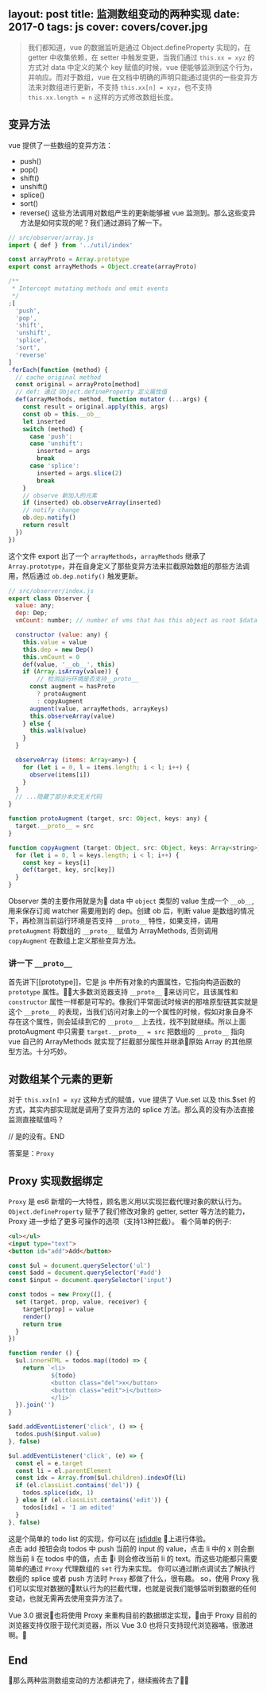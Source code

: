 layout: post
title: 监测数组变动的两种实现
date: 2017-0
tags: js
cover: covers/cover.jpg
---

> 我们都知道，vue 的数据监听是通过 Object.defineProperty 实现的，在 getter 中收集依赖，在 setter 中触发变更，当我们通过 
`this.xx = xyz` 的方式对 data 中定义的某个 key 赋值的时候，vue 便能够监测到这个行为，并响应。而对于数组，vue 在文档中明确的声明只能通过提供的一些变异方法来对数组进行更新，不支持 `this.xx[n] = xyz`，也不支持 `this.xx.length = n` 这样的方式修改数组长度。

## 变异方法
vue 提供了一些数组的变异方法：
* push()
* pop()
* shift()
* unshift()
* splice()
* sort()
* reverse()
这些方法调用对数组产生的更新能够被 vue 监测到。那么这些变异方法是如何实现的呢？我们通过源码了解一下。
```javascript
// src/observer/array.js
import { def } from '../util/index'

const arrayProto = Array.prototype
export const arrayMethods = Object.create(arrayProto)

/**
 * Intercept mutating methods and emit events
 */
;[
  'push',
  'pop',
  'shift',
  'unshift',
  'splice',
  'sort',
  'reverse'
]
.forEach(function (method) {
  // cache original method
  const original = arrayProto[method]
  // def: 通过 Object.defineProperty 定义属性值
  def(arrayMethods, method, function mutator (...args) {
    const result = original.apply(this, args)
    const ob = this.__ob__
    let inserted
    switch (method) {
      case 'push':
      case 'unshift':
        inserted = args
        break
      case 'splice':
        inserted = args.slice(2)
        break
    }
    // observe 新加入的元素
    if (inserted) ob.observeArray(inserted)
    // notify change
    ob.dep.notify()
    return result
  })
})
```
这个文件 export 出了一个 `arrayMethods`，`arrayMethods` 继承了 `Array.prototype`，并在自身定义了那些变异方法来拦截原始数组的那些方法调用，然后通过 `ob.dep.notify()` 触发更新。
```javascript
// src/observer/index.js
export class Observer {
  value: any;
  dep: Dep;
  vmCount: number; // number of vms that has this object as root $data

  constructor (value: any) {
    this.value = value
    this.dep = new Dep()
    this.vmCount = 0
    def(value, '__ob__', this)
    if (Array.isArray(value)) {
        // 检测运行环境是否支持__proto__
      const augment = hasProto
        ? protoAugment
        : copyAugment
      augment(value, arrayMethods, arrayKeys)
      this.observeArray(value)
    } else {
      this.walk(value)
    }
  }

  observeArray (items: Array<any>) {
    for (let i = 0, l = items.length; i < l; i++) {
      observe(items[i])
    }
  }
  // ...隐藏了部分本文无关代码
}

function protoAugment (target, src: Object, keys: any) {
  target.__proto__ = src
}

function copyAugment (target: Object, src: Object, keys: Array<string>) {
  for (let i = 0, l = keys.length; i < l; i++) {
    const key = keys[i]
    def(target, key, src[key])
  }
}
```
Observer 类的主要作用就是为 data 中 `object` 类型的 value 生成一个 `__ob__`, 用来保存订阅 watcher 需要用到的 dep。创建 ob 后，判断 value 是数组的情况下，再检测当前运行环境是否支持 `__proto__` 特性，如果支持，调用 `protoAugment` 将数组的 `__proto__` 赋值为 ArrayMethods, 否则调用 `copyAugment` 在数组上定义那些变异方法。  

### 讲一下 `__proto__`  

首先讲下[[prototype]]，它是 js 中所有对象的内置属性，它指向构造函数的 `prototype` 属性。大多数浏览器支持 `__proto__` 来访问它，且该属性和 `constructor` 属性一样都是可写的。像我们平常面试时候讲的那啥原型链其实就是这个 `__proto__` 的表现，当我们访问对象上的一个属性的时候，假如对象自身不存在这个属性，则会延续到它的 `__proto__` 上去找，找不到就继续。所以上面 protoAugment 中只需要 `target.__proto__ = src` 把数组的 `__proto__` 指向 vue 自己的 ArrayMethods 就实现了拦截部分属性并继承原始 Array 的其他原型方法。十分巧妙。

## 对数组某个元素的更新
对于 `this.xx[n] = xyz` 这种方式的赋值，vue 提供了 Vue.set 以及 this.$set 的方式，其实内部实现就是调用了变异方法的 splice 方法。那么真的没有办法直接监测直接赋值吗？

// 是的没有。END

答案是：`Proxy`

## Proxy 实现数据绑定

`Proxy` 是 es6 新增的一大特性，顾名思义用以实现拦截代理对象的默认行为。 `Object.defineProperty` 赋予了我们修改对象的 getter, setter 等方法的能力，Proxy 进一步给了更多可操作的选项（支持13种拦截）。
看个简单的例子:
```html
<ul></ul>
<input type="text">
<button id="add">Add</button>
```
```javascript
const $ul = document.querySelector('ul')
const $add = document.querySelector('#add')
const $input = document.querySelector('input')

const todos = new Proxy([], {
  set (target, prop, value, receiver) {
    target[prop] = value
    render()
    return true
  }
})

function render () {
  $ul.innerHTML = todos.map((todo) => {
    return `<li>
            ${todo}
            <button class="del">x</button>
            <button class="edit">i</button>
            </li>`
  }).join('')
}

$add.addEventListener('click', () => {
  todos.push($input.value)
}, false)

$ul.addEventListener('click', (e) => {
  const el = e.target
  const li = el.parentElement
  const idx = Array.from($ul.children).indexOf(li)
  if (el.classList.contains('del')) {
    todos.splice(idx, 1)
  } else if (el.classList.contains('edit')) {
    todos[idx] = 'I am edited'
  }
}, false)
```
这是个简单的 todo list 的实现，你可以在 [jsfiddle](https://jsfiddle.net/gd5yn7s1/) 上进行体验。  
点击 add 按钮会向 todos 中 push 当前的 input 的 value，点击 li 中的 x 则会删除当前 li 在 todos 中的值，点击 i 则会修改当前 li 的 text。而这些功能都只需要简单的通过 `Proxy` 代理数组的 `set` 行为来实现。 你可以通过断点调试去了解执行数组的 splice 或者 push 方法时 `Proxy` 都做了什么，很有趣。
so，使用 Proxy 我们可以实现对数据的默认行为的拦截代理，也就是说我们能够监听到数据的任何变动，也就无需再去使用变异方法了。

Vue 3.0 据说也将使用 Proxy 来重构目前的数据绑定实现，由于 Proxy 目前的浏览器支持仅限于现代浏览器，所以 Vue 3.0 也将只支持现代浏览器咯，很激进啊。👻

## End
那么两种监测数组变动的方法都讲完了，继续搬砖去了🐶🐶
